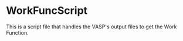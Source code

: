 # WorkFuncScript
This is a script file that handles the VASP's output files to get the Work Function.
